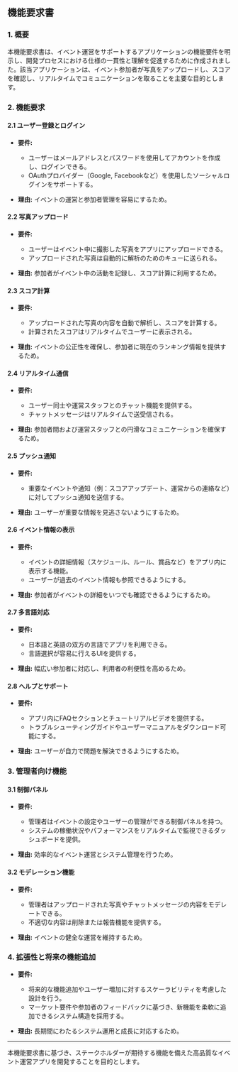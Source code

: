 ## 機能要求書

### 1. 概要

本機能要求書は、イベント運営をサポートするアプリケーションの機能要件を明示し、開発プロセスにおける仕様の一貫性と理解を促進するために作成されました。該当アプリケーションは、イベント参加者が写真をアップロードし、スコアを確認し、リアルタイムでコミュニケーションを取ることを主要な目的とします。

### 2. 機能要求

#### 2.1 ユーザー登録とログイン

- **要件:** 
  - ユーザーはメールアドレスとパスワードを使用してアカウントを作成し、ログインできる。
  - OAuthプロバイダー（Google, Facebookなど）を使用したソーシャルログインをサポートする。

- **理由:** イベントの運営と参加者管理を容易にするため。

#### 2.2 写真アップロード

- **要件:**
  - ユーザーはイベント中に撮影した写真をアプリにアップロードできる。
  - アップロードされた写真は自動的に解析のためのキューに送られる。

- **理由:** 参加者がイベント中の活動を記録し、スコア計算に利用するため。

#### 2.3 スコア計算

- **要件:**
  - アップロードされた写真の内容を自動で解析し、スコアを計算する。
  - 計算されたスコアはリアルタイムでユーザーに表示される。

- **理由:** イベントの公正性を確保し、参加者に現在のランキング情報を提供するため。

#### 2.4 リアルタイム通信

- **要件:**
  - ユーザー同士や運営スタッフとのチャット機能を提供する。
  - チャットメッセージはリアルタイムで送受信される。

- **理由:** 参加者間および運営スタッフとの円滑なコミュニケーションを確保するため。

#### 2.5 プッシュ通知

- **要件:**
  - 重要なイベントや通知（例：スコアアップデート、運営からの連絡など）に対してプッシュ通知を送信する。

- **理由:** ユーザーが重要な情報を見逃さないようにするため。

#### 2.6 イベント情報の表示

- **要件:**
  - イベントの詳細情報（スケジュール、ルール、賞品など）をアプリ内に表示する機能。
  - ユーザーが過去のイベント情報も参照できるようにする。

- **理由:** 参加者がイベントの詳細をいつでも確認できるようにするため。

#### 2.7 多言語対応

- **要件:**
  - 日本語と英語の双方の言語でアプリを利用できる。
  - 言語選択が容易に行えるUIを提供する。

- **理由:** 幅広い参加者に対応し、利用者の利便性を高めるため。

#### 2.8 ヘルプとサポート

- **要件:**
  - アプリ内にFAQセクションとチュートリアルビデオを提供する。
  - トラブルシューティングガイドやユーザーマニュアルをダウンロード可能にする。

- **理由:** ユーザーが自力で問題を解決できるようにするため。

### 3. 管理者向け機能

#### 3.1 制御パネル

- **要件:**
  - 管理者はイベントの設定やユーザーの管理ができる制御パネルを持つ。
  - システムの稼働状況やパフォーマンスをリアルタイムで監視できるダッシュボードを提供。

- **理由:** 効率的なイベント運営とシステム管理を行うため。

#### 3.2 モデレーション機能

- **要件:**
  - 管理者はアップロードされた写真やチャットメッセージの内容をモデレートできる。
  - 不適切な内容は削除または報告機能を提供する。

- **理由:** イベントの健全な運営を維持するため。

### 4. 拡張性と将来の機能追加

- **要件:**
  - 将来的な機能追加やユーザー増加に対するスケーラビリティを考慮した設計を行う。
  - マーケット要件や参加者のフィードバックに基づき、新機能を柔軟に追加できるシステム構造を採用する。

- **理由:** 長期間にわたるシステム運用と成長に対応するため。

---

本機能要求書に基づき、ステークホルダーが期待する機能を備えた高品質なイベント運営アプリを開発することを目的とします。